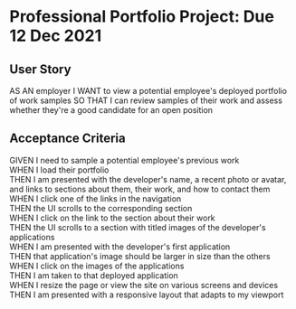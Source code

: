 # Professional Portfolio Project: Due 12 Dec 2021
## User Story
AS AN employer
I WANT to view a potential employee's deployed portfolio of work samples
SO THAT I can review samples of their work and assess whether they're a good candidate for an open position
## Acceptance Criteria
GIVEN I need to sample a potential employee's previous work
<br/>
WHEN I load their portfolio
<br/>
THEN I am presented with the developer's name, a recent photo or avatar, and links to sections about them, their work, and how to contact them
<br/>
WHEN I click one of the links in the navigation
<br/>
THEN the UI scrolls to the corresponding section
<br/>
WHEN I click on the link to the section about their work
<br/>
THEN the UI scrolls to a section with titled images of the developer's applications
<br/>
WHEN I am presented with the developer's first application
<br/>
THEN that application's image should be larger in size than the others
<br/>
WHEN I click on the images of the applications
<br/>
THEN I am taken to that deployed application
<br/>
WHEN I resize the page or view the site on various screens and devices
<br/>
THEN I am presented with a responsive layout that adapts to my viewport